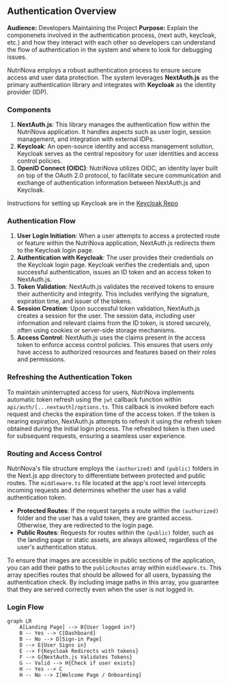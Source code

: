 ## Authentication Overview

**Audience:** Developers Maintaining the Project
**Purpose:** Explain the componenets involved in the authentication process, (next auth, keycloak, etc.) and how they interact with each other so developers can understand the flow of authentication in the system and where to look for debugging issues.

NutriNova employs a robust authentication process to ensure secure access and user data protection. The system leverages **NextAuth.js** as the primary authentication library and integrates with **Keycloak** as the identity provider (IDP).

### Components

1. **NextAuth.js**: This library manages the authentication flow within the NutriNova application. It handles aspects such as user login, session management, and integration with external IDPs.
2. **Keycloak**: An open-source identity and access management solution, Keycloak serves as the central repository for user identities and access control policies.
3. **OpenID Connect (OIDC)**: NutriNova utilizes OIDC, an identity layer built on top of the OAuth 2.0 protocol, to facilitate secure communication and exchange of authentication information between NextAuth.js and Keycloak.

Instructions for setting up Keycloak are in the [Keycloak Repo](https://github.com/Cwighty/keycloak/blob/main/SETUP.md)

### Authentication Flow

1. **User Login Initiation**: When a user attempts to access a protected route or feature within the NutriNova application, NextAuth.js redirects them to the Keycloak login page.
2. **Authentication with Keycloak**: The user provides their credentials on the Keycloak login page. Keycloak verifies the credentials and, upon successful authentication, issues an ID token and an access token to NextAuth.js.
3. **Token Validation**: NextAuth.js validates the received tokens to ensure their authenticity and integrity. This includes verifying the signature, expiration time, and issuer of the tokens.
4. **Session Creation**: Upon successful token validation, NextAuth.js creates a session for the user. The session data, including user information and relevant claims from the ID token, is stored securely, often using cookies or server-side storage mechanisms.
5. **Access Control**: NextAuth.js uses the claims present in the access token to enforce access control policies. This ensures that users only have access to authorized resources and features based on their roles and permissions.

### Refreshing the Authentication Token

To maintain uninterrupted access for users, NutriNova implements automatic token refresh using the `jwt` callback function within `api/auth/[...nextauth]/options.ts`. This callback is invoked before each request and checks the expiration time of the access token. If the token is nearing expiration, NextAuth.js attempts to refresh it using the refresh token obtained during the initial login process. The refreshed token is then used for subsequent requests, ensuring a seamless user experience.

### Routing and Access Control

NutriNova's file structure employs the `(authorized)` and `(public)` folders in the Next.js app directory to differentiate between protected and public routes. The `middleware.ts` file located at the app's root level intercepts incoming requests and determines whether the user has a valid authentication token.

- **Protected Routes**: If the request targets a route within the `(authorized)` folder and the user has a valid token, they are granted access. Otherwise, they are redirected to the login page.
- **Public Routes**: Requests for routes within the `(public)` folder, such as the landing page or static assets, are always allowed, regardless of the user's authentication status.

To ensure that images are accessible in public sections of the application, you can add their paths to the `publicRoutes` array within `middleware.ts`. This array specifies routes that should be allowed for all users, bypassing the authentication check. By including image paths in this array, you guarantee that they are served correctly even when the user is not logged in.

### Login Flow

```mermaid
graph LR
    A[Landing Page] --> B{User logged in?}
    B -- Yes --> C[Dashboard]
    B -- No --> D[Sign-in Page]
    D --> E{User Signs in}
    E --> F{Keycloak Redirects with tokens}
    F --> G{NextAuth.js Validates Tokens}
    G -- Valid --> H{Check if user exists}
    H -- Yes --> C
    H -- No --> I[Welcome Page / Onboarding]
```
